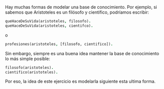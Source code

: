 Hay muchas formas de modelar una base de conocimiento. Por ejemplo, si sabemos que Aristoteles es un filósofo y cientifico, podríamos escribir:

```prolog
queHaceDeSuVida(aristoteles, filosofo).
queHaceDeSuVida(aristoteles, cientifco).
```

o

```prolog
profesiones(aristoteles, [filosofo, cientifico]).
```

Sin embargo, siempre es una buena idea mantener la base de conocimiento lo más simple posible:

```prolog
filosofo(aristoteles).
cientifico(aristoteles).
```

Por eso, la idea de este ejercicio es modelarla siguiente esta ultima forma.


